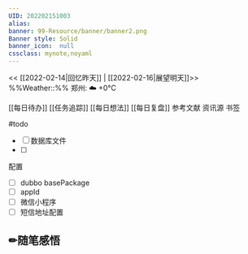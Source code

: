 ```yaml
---
UID: 202202151003 
alias:
banner: 99-Resource/banner/banner2.png 
Banner style: Solid
banner_icon:  null
cssclass: mynote,noyaml
---
```

<< [[2022-02-14|回忆昨天]] | [[2022-02-16|展望明天]]>>　　　　%%Weather::%% 郑州: ☁️   +0°C

[[每日待办]]
[[任务追踪]]
[[每日想法]]
[[每日复盘]]
参考文献
资讯源
书签



#todo 
- [ ] 数据库文件
- [ ] 


配置
- [ ] dubbo basePackage
- [ ] appId
- [ ] 微信小程序
- [ ] 短信地址配置

## ✏随笔感悟

